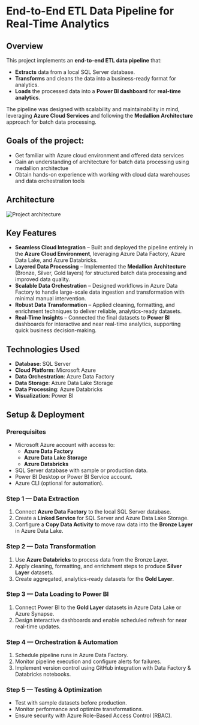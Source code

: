 # End-to-End ETL Data Pipeline for Real-Time Analytics



## **Overview**
This project implements an **end-to-end ETL data pipeline** that:
- **Extracts** data from a local SQL Server database.
- **Transforms** and cleans the data into a business-ready format for analytics.
- **Loads** the processed data into a **Power BI dashboard** for **real-time analytics**.

The pipeline was designed with scalability and maintainability in mind, leveraging **Azure Cloud Services** and following the **Medallion Architecture** approach for batch data processing.



## **Goals of the project:**
- Get familiar with Azure cloud environment and offered data services
- Gain an understanding of architecture for batch data processing using medallion architectue
- Obtain hands-on experience with working with cloud data warehouses and data orchestration tools



## **Architecture**
![Project architecture](./images/architecture.jpeg)


## **Key Features**
- **Seamless Cloud Integration** – Built and deployed the pipeline entirely in the **Azure Cloud Environment**, leveraging Azure Data Factory, Azure Data Lake, and Azure Databricks.  
- **Layered Data Processing** – Implemented the **Medallion Architecture** (Bronze, Silver, Gold layers) for structured batch data processing and improved data quality.  
- **Scalable Data Orchestration** – Designed workflows in Azure Data Factory to handle large-scale data ingestion and transformation with minimal manual intervention.  
- **Robust Data Transformation** – Applied cleaning, formatting, and enrichment techniques to deliver reliable, analytics-ready datasets.  
- **Real-Time Insights** – Connected the final datasets to **Power BI** dashboards for interactive and near real-time analytics, supporting quick business decision-making.  



## **Technologies Used**
- **Database**: SQL Server
- **Cloud Platform**: Microsoft Azure
- **Data Orchestration**: Azure Data Factory
- **Data Storage**: Azure Data Lake Storage
- **Data Processing**: Azure Databricks
- **Visualization**: Power BI



## **Setup & Deployment**

### **Prerequisites**
- Microsoft Azure account with access to:
  - **Azure Data Factory**
  - **Azure Data Lake Storage**
  - **Azure Databricks**
- SQL Server database with sample or production data.
- Power BI Desktop or Power BI Service account.
- Azure CLI (optional for automation).



### **Step 1 — Data Extraction**
1. Connect **Azure Data Factory** to the local SQL Server database.
2. Create a **Linked Service** for SQL Server and Azure Data Lake Storage.
3. Configure a **Copy Data Activity** to move raw data into the **Bronze Layer** in Azure Data Lake.



### **Step 2 — Data Transformation**
1. Use **Azure Databricks** to process data from the Bronze Layer.
2. Apply cleaning, formatting, and enrichment steps to produce **Silver Layer** datasets.
3. Create aggregated, analytics-ready datasets for the **Gold Layer**.



### **Step 3 — Data Loading to Power BI**
1. Connect Power BI to the **Gold Layer** datasets in Azure Data Lake or Azure Synapse.
2. Design interactive dashboards and enable scheduled refresh for near real-time updates.



### **Step 4 — Orchestration & Automation**
1. Schedule pipeline runs in Azure Data Factory.
2. Monitor pipeline execution and configure alerts for failures.
3. Implement version control using GitHub integration with Data Factory & Databricks notebooks.



### **Step 5 — Testing & Optimization**
- Test with sample datasets before production.
- Monitor performance and optimize transformations.
- Ensure security with Azure Role-Based Access Control (RBAC).


